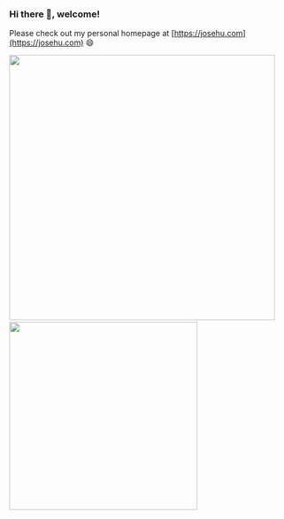 ### Hi there 👋, welcome!

Please check out my personal homepage at [https://josehu.com](https://josehu.com) 😄

<!--
**josehu07/josehu07** is a ✨ _special_ ✨ repository because its `README.md` (this file) appears on your GitHub profile.

Here are some ideas to get you started:

- 🔭 I’m currently working on ...
- 🌱 I’m currently learning ...
- 👯 I’m looking to collaborate on ...
- 🤔 I’m looking for help with ...
- 💬 Ask me about ...
- 📫 How to reach me: ...
- 😄 Pronouns: ...
- ⚡ Fun fact: ...
-->

<p float="left">
  <img src="https://github-readme-stats.vercel.app/api?username=josehu07&count_private=true&hide=issues&show_icons=true&theme=gruvbox" width="480px" />
  &nbsp; &nbsp;
  <img src="https://github-readme-stats.vercel.app/api/top-langs/?username=josehu07&layout=compact&theme=gruvbox" width="340px" />
</p>
